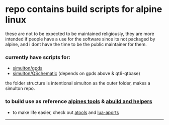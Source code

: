 # repo contains build scripts for alpine linux
these are not to be expected to be maintained religiously, they are more intended if people have a use for the software since its not packaged by alpine, and i dont have the time to be the public maintainer for them.

### currently have scripts for: 
*  [simulton/gpds](https://github.com/simulton/gpds) 
*  [simulton/QSchematic](https://github.com/simulton/QSchematic) (depends on gpds above & qt6-qtbase)


the folder structure is intentional simulton as the outer folder, makes a simulton repo.

### to build use as reference [alpines tools](https://wiki.alpinelinux.org/wiki/Creating_an_Alpine_package) & [abuild and helpers](https://wiki.alpinelinux.org/wiki/Abuild_and_Helpers)
- to make life easier, check out [atools](https://pkgs.alpinelinux.org/package/v3.18/community/x86_64/atools) and [lua-aports](https://pkgs.alpinelinux.org/package/edge/main/x86_64/lua-aports)

---
